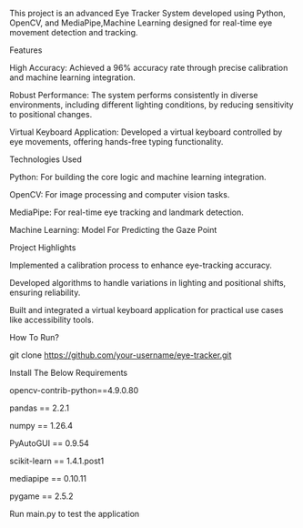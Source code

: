 This project is an advanced Eye Tracker System developed using Python, OpenCV, and MediaPipe,Machine Learning designed for real-time eye movement detection and tracking.

Features

High Accuracy: Achieved a 96% accuracy rate through precise calibration and machine learning integration.

Robust Performance: The system performs consistently in diverse environments, including different lighting conditions, by reducing sensitivity to positional changes.

Virtual Keyboard Application: Developed a virtual keyboard controlled by eye movements, offering hands-free typing functionality.

Technologies Used

Python: For building the core logic and machine learning integration.

OpenCV: For image processing and computer vision tasks.

MediaPipe: For real-time eye tracking and landmark detection.

Machine Learning: Model For Predicting the Gaze Point

Project Highlights

Implemented a calibration process to enhance eye-tracking accuracy.

Developed algorithms to handle variations in lighting and positional shifts, ensuring reliability.

Built and integrated a virtual keyboard application for practical use cases like accessibility tools.

How To Run?

git clone https://github.com/your-username/eye-tracker.git

Install The Below Requirements

opencv-contrib-python==4.9.0.80

pandas == 2.2.1

numpy == 1.26.4

PyAutoGUI  ==  0.9.54

scikit-learn  ==  1.4.1.post1

mediapipe ==  0.10.11

pygame  ==  2.5.2

Run main.py to test the application

